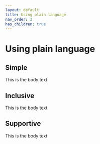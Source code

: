 ```yaml
---
layout: default
title: Using plain language
nav_order: 2
has_children: true
---
```


# Using plain language

## Simple
This is the body text

## Inclusive
This is the body text

## Supportive
This is the body text
